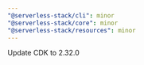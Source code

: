 ```yaml
---
"@serverless-stack/cli": minor
"@serverless-stack/core": minor
"@serverless-stack/resources": minor
---
```


Update CDK to 2.32.0
